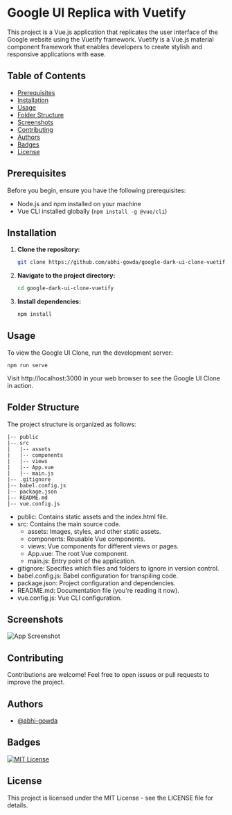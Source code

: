 # Google UI Replica with Vuetify

This project is a Vue.js application that replicates the user interface of the Google website using the Vuetify framework. Vuetify is a Vue.js material component framework that enables developers to create stylish and responsive applications with ease.

## Table of Contents

- [Prerequisites](#prerequisites)
- [Installation](#installation)
- [Usage](#usage)
- [Folder Structure](#folder-structure)
- [Screenshots](#screenshots)
- [Contributing](#contributing)
- [Authors](#authors)
- [Badges](#badges)
- [License](#license)

## Prerequisites

Before you begin, ensure you have the following prerequisites:

- Node.js and npm installed on your machine
- Vue CLI installed globally (`npm install -g @vue/cli`)

## Installation

1. **Clone the repository:**

   ```bash
   git clone https://github.com/abhi-gowda/google-dark-ui-clone-vuetify.git

1. **Navigate to the project directory:**

   ```bash
   cd google-dark-ui-clone-vuetify

3. **Install dependencies:**

   ```bash
   npm install

## Usage

To view the Google UI Clone, run the development server:
   
    npm run serve

Visit http://localhost:3000 in your web browser to see the Google UI Clone in action.

## Folder Structure

The project structure is organized as follows:

    |-- public
    |-- src
    |   |-- assets
    |   |-- components
    |   |-- views
    |   |-- App.vue
    |   |-- main.js
    |-- .gitignore
    |-- babel.config.js
    |-- package.json
    |-- README.md
    |-- vue.config.js


- public: Contains static assets and the index.html file.
- src: Contains the main source code.
   - assets: Images, styles, and other static assets.
   - components: Reusable Vue components.
   - views: Vue components for different views or pages.
   - App.vue: The root Vue component.
   - main.js: Entry point of the application.
- gitignore: Specifies which files and folders to ignore in version control.
- babel.config.js: Babel configuration for transpiling code.
- package.json: Project configuration and dependencies.
- README.md: Documentation file (you're reading it now).
- vue.config.js: Vue CLI configuration.


## Screenshots

![App Screenshot](https://github.com/abhi-gowda/google-dark-ui-clone-vuetify/assets/35568004/f8497a91-ab53-46c6-abb6-00e8506c9eef)


## Contributing

Contributions are welcome! Feel free to open issues or pull requests to improve the project.


## Authors

- [@abhi-gowda](https://www.github.com/abhi-gowda)


## Badges

[![MIT License](https://img.shields.io/badge/License-MIT-green.svg)](https://choosealicense.com/licenses/mit/)


## License

This project is licensed under the MIT License - see the LICENSE file for details.
